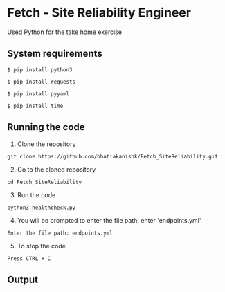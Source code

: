 # Fetch - Site Reliability Engineer  
Used Python for the take home exercise

## System requirements

```
$ pip install python3
```
```
$ pip install requests
```
```
$ pip install pyyaml 
```
```
$ pip install time
```

## Running the code

1. Clone the repository
```
git clone https://github.com/bhatiakanishk/Fetch_SiteReliability.git
```

2. Go to the cloned repository
```
cd Fetch_SiteReliability
```

3. Run the code
```
python3 healthcheck.py
```

4. You will be prompted to enter the file path, enter 'endpoints.yml'
```
Enter the file path: endpoints.yml
```

5. To stop the code
```
Press CTRL + C
```

## Output